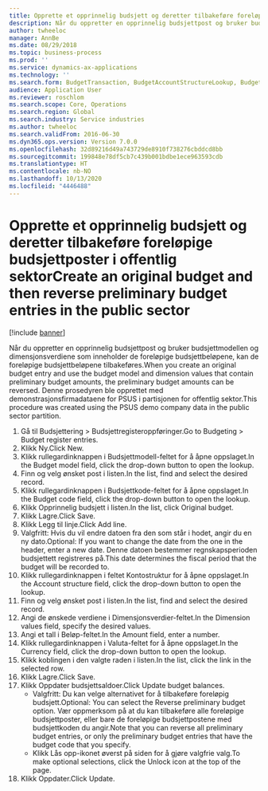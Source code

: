 ```yaml
---
title: Opprette et opprinnelig budsjett og deretter tilbakeføre foreløpige budsjettposter i offentlig sektor
description: Når du oppretter en opprinnelig budsjettpost og bruker budsjettmodellen og dimensjonsverdiene som inneholder de foreløpige budsjettbeløpene, kan de foreløpige budsjettbeløpene tilbakeføres.
author: twheeloc
manager: AnnBe
ms.date: 08/29/2018
ms.topic: business-process
ms.prod: ''
ms.service: dynamics-ax-applications
ms.technology: ''
ms.search.form: BudgetTransaction, BudgetAccountStructureLookup, BudgetTransactionMultiPost
audience: Application User
ms.reviewer: roschlom
ms.search.scope: Core, Operations
ms.search.region: Global
ms.search.industry: Service industries
ms.author: twheeloc
ms.search.validFrom: 2016-06-30
ms.dyn365.ops.version: Version 7.0.0
ms.openlocfilehash: 32d89216d49a743729de8910f738276cbddcd8bb
ms.sourcegitcommit: 199848e78df5cb7c439b001bdbe1ece963593cdb
ms.translationtype: HT
ms.contentlocale: nb-NO
ms.lasthandoff: 10/13/2020
ms.locfileid: "4446488"
---
```

# <a name="create-an-original-budget-and-then-reverse-preliminary-budget-entries-in-the-public-sector"></a><span data-ttu-id="b19c3-103">Opprette et opprinnelig budsjett og deretter tilbakeføre foreløpige budsjettposter i offentlig sektor</span><span class="sxs-lookup"><span data-stu-id="b19c3-103">Create an original budget and then reverse preliminary budget entries in the public sector</span></span>

[!include [banner](../../includes/banner.md)]

<span data-ttu-id="b19c3-104">Når du oppretter en opprinnelig budsjettpost og bruker budsjettmodellen og dimensjonsverdiene som inneholder de foreløpige budsjettbeløpene, kan de foreløpige budsjettbeløpene tilbakeføres.</span><span class="sxs-lookup"><span data-stu-id="b19c3-104">When you create an original budget entry and use the budget model and dimension values that contain preliminary budget amounts, the preliminary budget amounts can be reversed.</span></span> <span data-ttu-id="b19c3-105">Denne prosedyren ble opprettet med demonstrasjonsfirmadataene for PSUS i partisjonen for offentlig sektor.</span><span class="sxs-lookup"><span data-stu-id="b19c3-105">This procedure was created using the PSUS demo company data in the public sector partition.</span></span>

1. <span data-ttu-id="b19c3-106">Gå til Budsjettering > Budsjettregisteroppføringer.</span><span class="sxs-lookup"><span data-stu-id="b19c3-106">Go to Budgeting > Budget register entries.</span></span>
2. <span data-ttu-id="b19c3-107">Klikk Ny.</span><span class="sxs-lookup"><span data-stu-id="b19c3-107">Click New.</span></span>
3. <span data-ttu-id="b19c3-108">Klikk rullegardinknappen i Budsjettmodell-feltet for å åpne oppslaget.</span><span class="sxs-lookup"><span data-stu-id="b19c3-108">In the Budget model field, click the drop-down button to open the lookup.</span></span>
4. <span data-ttu-id="b19c3-109">Finn og velg ønsket post i listen.</span><span class="sxs-lookup"><span data-stu-id="b19c3-109">In the list, find and select the desired record.</span></span>
5. <span data-ttu-id="b19c3-110">Klikk rullegardinknappen i Budsjettkode-feltet for å åpne oppslaget.</span><span class="sxs-lookup"><span data-stu-id="b19c3-110">In the Budget code field, click the drop-down button to open the lookup.</span></span>
6. <span data-ttu-id="b19c3-111">Klikk Opprinnelig budsjett i listen.</span><span class="sxs-lookup"><span data-stu-id="b19c3-111">In the list, click Original budget.</span></span>
7. <span data-ttu-id="b19c3-112">Klikk Lagre.</span><span class="sxs-lookup"><span data-stu-id="b19c3-112">Click Save.</span></span>
8. <span data-ttu-id="b19c3-113">Klikk Legg til linje.</span><span class="sxs-lookup"><span data-stu-id="b19c3-113">Click Add line.</span></span>
9. <span data-ttu-id="b19c3-114">Valgfritt: Hvis du vil endre datoen fra den som står i hodet, angir du en ny dato.</span><span class="sxs-lookup"><span data-stu-id="b19c3-114">Optional: If you want to change the date from the one in the header, enter a new date.</span></span> <span data-ttu-id="b19c3-115">Denne datoen bestemmer regnskapsperioden budsjettett registreres på.</span><span class="sxs-lookup"><span data-stu-id="b19c3-115">This date determines the fiscal period that the budget will be recorded to.</span></span>
10. <span data-ttu-id="b19c3-116">Klikk rullegardinknappen i feltet Kontostruktur for å åpne oppslaget.</span><span class="sxs-lookup"><span data-stu-id="b19c3-116">In the Account structure field, click the drop-down button to open the lookup.</span></span>
11. <span data-ttu-id="b19c3-117">Finn og velg ønsket post i listen.</span><span class="sxs-lookup"><span data-stu-id="b19c3-117">In the list, find and select the desired record.</span></span>
12. <span data-ttu-id="b19c3-118">Angi de ønskede verdiene i Dimensjonsverdier-feltet.</span><span class="sxs-lookup"><span data-stu-id="b19c3-118">In the Dimension values field, specify the desired values.</span></span>
13. <span data-ttu-id="b19c3-119">Angi et tall i Beløp-feltet.</span><span class="sxs-lookup"><span data-stu-id="b19c3-119">In the Amount field, enter a number.</span></span>
14. <span data-ttu-id="b19c3-120">Klikk rullegardinknappen i Valuta-feltet for å åpne oppslaget.</span><span class="sxs-lookup"><span data-stu-id="b19c3-120">In the Currency field, click the drop-down button to open the lookup.</span></span>
15. <span data-ttu-id="b19c3-121">Klikk koblingen i den valgte raden i listen.</span><span class="sxs-lookup"><span data-stu-id="b19c3-121">In the list, click the link in the selected row.</span></span>
16. <span data-ttu-id="b19c3-122">Klikk Lagre.</span><span class="sxs-lookup"><span data-stu-id="b19c3-122">Click Save.</span></span>
17. <span data-ttu-id="b19c3-123">Klikk Oppdater budsjettsaldoer.</span><span class="sxs-lookup"><span data-stu-id="b19c3-123">Click Update budget balances.</span></span>
    * <span data-ttu-id="b19c3-124">Valgfritt: Du kan velge alternativet for å tilbakeføre foreløpig budsjett.</span><span class="sxs-lookup"><span data-stu-id="b19c3-124">Optional: You can select the Reverse preliminary budget option.</span></span> <span data-ttu-id="b19c3-125">Vær oppmerksom på at du kan tilbakeføre alle foreløpige budsjettposter, eller bare de foreløpige budsjettpostene med budsjettkoden du angir.</span><span class="sxs-lookup"><span data-stu-id="b19c3-125">Note that you can reverse all preliminary budget entries, or only the preliminary budget entries that have the budget code that you specify.</span></span>  
    * <span data-ttu-id="b19c3-126">Klikk Lås opp-ikonet øverst på siden for å gjøre valgfrie valg.</span><span class="sxs-lookup"><span data-stu-id="b19c3-126">To make optional selections, click the Unlock icon at the top of the page.</span></span>  
18. <span data-ttu-id="b19c3-127">Klikk Oppdater.</span><span class="sxs-lookup"><span data-stu-id="b19c3-127">Click Update.</span></span>

